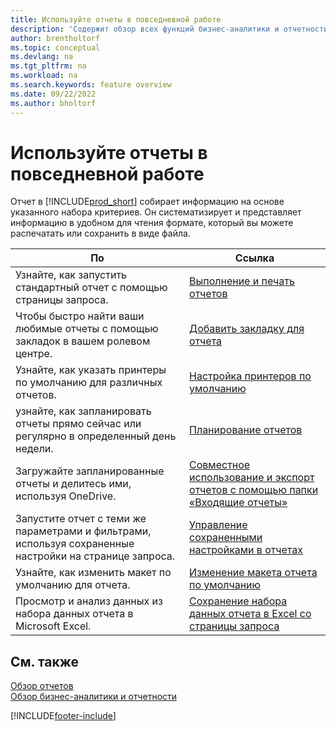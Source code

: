 ```yaml
---
title: Используйте отчеты в повседневной работе
description: 'Содержит обзор всех функций бизнес-аналитики и отчетности, которые поддерживаются в продукте Business Central.'
author: brentholtorf
ms.topic: conceptual
ms.devlang: na
ms.tgt_pltfrm: na
ms.workload: na
ms.search.keywords: feature overview
ms.date: 09/22/2022
ms.author: bholtorf
---
```

# Используйте отчеты в повседневной работе

Отчет в [!INCLUDE[prod_short](includes/prod_short.md)] собирает информацию на основе указанного набора критериев. Он систематизирует и представляет информацию в удобном для чтения формате, который вы можете распечатать или сохранить в виде файла.  

| По | Ссылка |
| --- | --- |
| Узнайте, как запустить стандартный отчет с помощью страницы запроса. | [Выполнение и печать отчетов](ui-work-report.md) |
| Чтобы быстро найти ваши любимые отчеты с помощью закладок в вашем ролевом центре. | [Добавить закладку для отчета](ui-bookmarks.md) |
| Узнайте, как указать принтеры по умолчанию для различных отчетов. | [Настройка принтеров по умолчанию](ui-specify-printer-selection-reports.md#default) |
| узнайте, как запланировать отчеты прямо сейчас или регулярно в определенный день недели. | [Планирование отчетов](ui-work-report.md#ScheduleReport) |
| Загружайте запланированные отчеты и делитесь ими, используя OneDrive. | [Совместное использование и экспорт отчетов с помощью папки «Входящие отчеты»](ui-work-report-inbox.md) |
| Запустите отчет с теми же параметрами и фильтрами, используя сохраненные настройки на странице запроса. | [Управление сохраненными настройками в отчетах](reports-saving-reusing-settings.md)|
| Узнайте, как изменить макет по умолчанию для отчета. | [Изменение макета отчета по умолчанию](ui-how-change-layout-currently-used-report.md) |
| Просмотр и анализ данных из набора данных отчета в Microsoft Excel. | [Сохранение набора данных отчета в Excel со страницы запроса](/dynamics365-release-plan/2021wave1/smb/dynamics365-business-central/save-report-dataset-excel-request-page) |

## См. также

[Обзор отчетов](reports-available-reports.md)  
[Обзор бизнес-аналитики и отчетности](ui-work-report.md)  

[!INCLUDE[footer-include](includes/footer-banner.md)]
